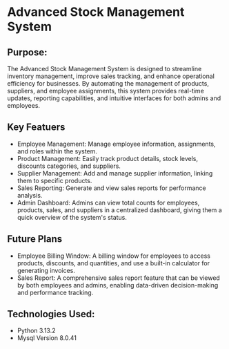 # Advanced Stock Management System

## Purpose:
The Advanced Stock Management System is designed to streamline inventory management, improve sales tracking, and enhance operational efficiency for businesses.
By automating the management of products, suppliers, and employee assignments, this system provides real-time updates, reporting capabilities, and intuitive interfaces for both admins and employees.


## Key Featuers 
- Employee Management: Manage employee information, assignments, and roles within the system.
- Product Management: Easily track product details, stock levels, discounts categories, and suppliers.
- Supplier Management: Add and manage supplier information, linking them to specific products.
- Sales Reporting: Generate and view sales reports for performance analysis.
- Admin Dashboard: Admins can view total counts for employees, products, sales, and suppliers in a centralized dashboard, giving them a quick overview of the system's status.

## Future Plans
- Employee Billing Window: A billing window for employees to access products, discounts, and quantities, and use a built-in calculator for generating invoices.
- Sales Report: A comprehensive sales report feature that can be viewed by both employees and admins, enabling data-driven decision-making and performance tracking.

## Technologies Used:
- Python 3.13.2
- Mysql Version 8.0.41


      
